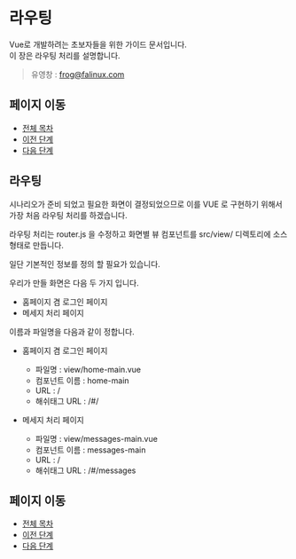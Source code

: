# 라우팅

Vue로 개발하려는 초보자들을 위한 가이드 문서입니다.  
이 장은 라우팅 처리를 설명합니다. 

> 유영창 : frog@falinux.com

## 페이지 이동

* [전체 목차](../README.md) 
* [이전 단계](./A004-초-간단-채팅-서비스.md)
* [다음 단계](./A000-준비중.md)

## 라우팅

시나리오가 준비 되었고 필요한 화면이 결정되었으므로 이를 VUE 로 구현하기 위해서 가장 처음 라우팅 처리를 하겠습니다. 

라우팅 처리는 router.js 을 수정하고 화면별 뷰 컴포넌트를 src/view/ 디렉토리에 소스 형태로 만듭니다.

일단 기본적인 정보를 정의 할 필요가 있습니다. 

우리가 만들 화면은 다음 두 가지 입니다. 

* 홈페이지 겸 로그인 페이지 
* 메세지 처리 페이지 

이름과 파일명을 다음과 같이 정합니다. 

* 홈페이지 겸 로그인 페이지 

    - 파일명 : view/home-main.vue  
    - 컴포넌트 이름 : home-main  
    - URL : /  
    - 해쉬태그 URL : /#/  

* 메세지 처리 페이지 

    - 파일명 : view/messages-main.vue  
    - 컴포넌트 이름 : messages-main  
    - URL : /  
    - 해쉬태그 URL : /#/messages  

## 페이지 이동

* [전체 목차](../README.md) 
* [이전 단계](./A004-초-간단-채팅-서비스.md)
* [다음 단계](./A000-준비중.md)
